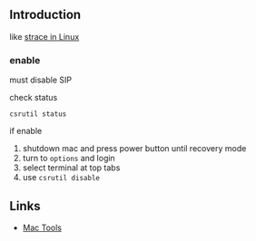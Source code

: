 ## Introduction

like [strace in Linux](/docs/CS/OS/Linux/Tools/strace.md)

### enable

must disable SIP

check status

```shell
csrutil status
```

if enable

1. shutdown mac and press power button until recovery mode
2. turn to `options` and login
3. select terminal at top tabs
4. use `csrutil disable`

## Links

- [Mac Tools](/docs/CS/OS/mac/Tools/Tools.md)
